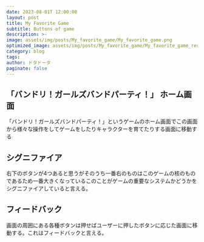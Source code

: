 ```yaml
---
date: 2023-08-01T 12:00:00
layout: post
title: My Favorite Game
subtitle: Buttons of game
description: >-
image: assets/img/posts/My_favorite_game/My_favorite_game.png
optimized_image: assets/img/posts/My_favorite_game/My_favorite_game_resized_thumbnail.png
category: blog
tags: 
author: ドタドータ
paginate: false
---
```


## 「バンドリ！ガールズバンドパーティ！」 ホーム画面

「バンドリ！ガールズバンドパーティ！」というゲームのホーム画面でこの画面から様々な操作をしてゲームをしたりキャラクターを育てたりする画面に移動する

## シグニファイア

右下のボタンが4つあると思うがそのうち一番右のものはこのゲームの核のものであるため一番大きくなっているこのことがゲームの重要なシステムかどうかをシグニファイアしていると言える。

## フィードバック

画面の周囲にある各種ボタンは押せばユーザーに押したボタンに応じた画面に移動する。これはフィードバックと言える。
